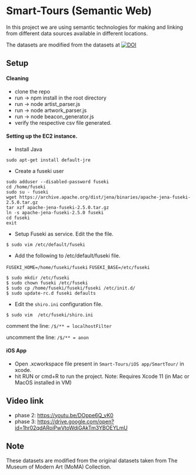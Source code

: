 # Smart-Tours (Semantic Web)

In   this   project   we are using   semantic   technologies   for making and  linking  from  different data  sources  available  in different locations.

The datasets are modified from the datasets at [![DOI](https://zenodo.org/badge/doi/10.5281/zenodo.3466137.svg)](http://dx.doi.org/10.5281/zenodo.3466137)

## Setup
#### Cleaning
- clone the repo
- run -> npm install in the root directory
- run -> node artist_parser.js
- run -> node artwork_parser.js
- run -> node beacon_generator.js
- verify the respective csv file generated.

#### Setting up the EC2 instance. 
- Install Java
```
sudo apt-get install default-jre
```
- Create a fuseki user 
```
sudo adduser --disabled-password fuseki
cd /home/fuseki
sudo su - fuseki
wget https://archive.apache.org/dist/jena/binaries/apache-jena-fuseki-2.5.0.tar.gz
tar xzf apache-jena-fuseki-2.5.0.tar.gz
ln -s apache-jena-fuseki-2.5.0 fuseki
cd fuseki 
exit
```

- Setup Fuseki as service. Edit the the file. 
```
$ sudo vim /etc/default/fuseki
```
- Add the following to /etc/default/fuseki file.

`FUSEKI_HOME=/home/fuseki/fuseki`
`FUSEKI_BASE=/etc/fuseki`

```
$ sudo mkdir /etc/fuseki
$ sudo chown fuseki /etc/fuseki
$ sudo cp /home/fuseki/fuseki/fuseki /etc/init.d/
$ sudo update-rc.d fuseki defaults
```

- Edit the `shiro.ini` configuration file. 
```
$ sudo vim  /etc/fuseki/shiro.ini
```

comment the line: `/$/** = localhostFilter`
 
uncomment the line: `/$/** = anon`


#### iOS App
- Open .xcworkspace file present in `Smart-Tours/iOS app/SmartTour/` in xcode.
- hit RUN or cmd+R to run the project.
Note: Requires Xcode 11 (in Mac or MacOS installed in VM)


## Video link
- phase 2: https://youtu.be/DOppe6Q_vK0
- phase 3: https://drive.google.com/open?id=1hr02qdARoiPwVtoWdiGAkTm3YBOEYLmU

## Note
These datasets are modified from the original datasets taken from The Museum of Modern Art (MoMA) Collection.
